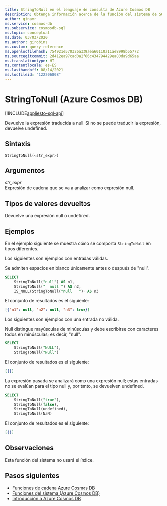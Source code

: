 ```yaml
---
title: StringToNull en el lenguaje de consulta de Azure Cosmos DB
description: Obtenga información acerca de la función del sistema de SQL StringToNull en Azure Cosmos DB.
author: ginamr
ms.service: cosmos-db
ms.subservice: cosmosdb-sql
ms.topic: conceptual
ms.date: 03/03/2020
ms.author: girobins
ms.custom: query-reference
ms.openlocfilehash: 754921e570326a329aea60110a11ae8998b55772
ms.sourcegitcommit: 2d412ea97cad0a2f66c434794429ea80da9d65aa
ms.translationtype: HT
ms.contentlocale: es-ES
ms.lasthandoff: 08/14/2021
ms.locfileid: "122206808"
---
```

# <a name="stringtonull-azure-cosmos-db"></a>StringToNull (Azure Cosmos DB)
[!INCLUDE[appliesto-sql-api](../includes/appliesto-sql-api.md)]

 Devuelve la expresión traducida a null. Si no se puede traducir la expresión, devuelve undefined.  
  
## <a name="syntax"></a>Sintaxis
  
```sql
StringToNull(<str_expr>)  
```  
  
## <a name="arguments"></a>Argumentos
  
*str_expr*  
   Expresión de cadena que se va a analizar como expresión null.
  
## <a name="return-types"></a>Tipos de valores devueltos
  
  Devuelve una expresión null o undefined.  
  
## <a name="examples"></a>Ejemplos
  
  En el ejemplo siguiente se muestra cómo se comporta `StringToNull` en tipos diferentes. 

Los siguientes son ejemplos con entradas válidas.

 Se admiten espacios en blanco únicamente antes o después de "null".

```sql
SELECT 
    StringToNull("null") AS n1, 
    StringToNull("  null ") AS n2,
    IS_NULL(StringToNull("null   ")) AS n3
```  
  
 El conjunto de resultados es el siguiente:  
  
```json
[{"n1": null, "n2": null, "n3": true}]
```  

Los siguientes son ejemplos con una entrada no válida.

Null distingue mayúsculas de minúsculas y debe escribirse con caracteres todos en minúsculas; es decir, "null".

```sql
SELECT    
    StringToNull("NULL"),
    StringToNull("Null")
```  
  
 El conjunto de resultados es el siguiente:  
  
```json
[{}]
```  

La expresión pasada se analizará como una expresión null; estas entradas no se evalúan para el tipo null y, por tanto, se devuelven undefined.

```sql
SELECT    
    StringToNull("true"), 
    StringToNull(false), 
    StringToNull(undefined),
    StringToNull(NaN) 
```  
  
 El conjunto de resultados es el siguiente:  
  
```json
[{}]
```  

## <a name="remarks"></a>Observaciones

Esta función del sistema no usará el índice.

## <a name="next-steps"></a>Pasos siguientes

- [Funciones de cadena Azure Cosmos DB](sql-query-string-functions.md)
- [Funciones del sistema (Azure Cosmos DB)](sql-query-system-functions.md)
- [Introducción a Azure Cosmos DB](../introduction.md)
